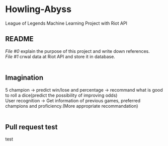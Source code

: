 # Howling-Abyss
League of Legends Machine Learning Project with Riot API

## README
*File #0* explain the purpose of this project and write down references.<br>
*File #1* crwal data at Riot API and store it in database.<br><br>

## Imagination
5 champion -> predict win/lose and percentage -> recommand what is good to roll a dice(predict the possibility of improving odds)<br>
User recognition -> Get information of previous games, preferred champions and proficiency.(More appropriate recommandation)<br><br>

## Pull request test
test
